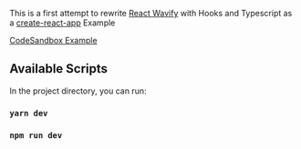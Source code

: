 This is a first attempt to rewrite [React Wavify](https://github.com/woofers/react-wavify) with Hooks and Typescript as a [create-react-app](https://reactjs.org/docs/create-a-new-react-app.html) Example

[CodeSandbox Example](https://codesandbox.io/s/ti13j?file=/src/components/Wave.tsx)

## Available Scripts

In the project directory, you can run:

### `yarn dev`

### `npm run dev`
